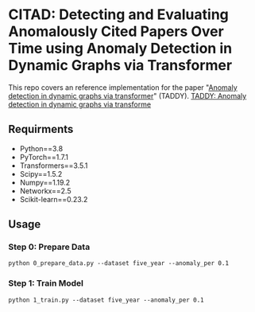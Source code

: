 # CITAD: Detecting and Evaluating Anomalously Cited Papers Over Time using Anomaly Detection in Dynamic Graphs via Transformer 
This repo covers an reference implementation for the paper "[Anomaly detection in dynamic graphs via transformer](https://arxiv.org/pdf/2106.09876.pdf)" (TADDY).
[TADDY: Anomaly detection in dynamic graphs via transforme](https://github.com/yuetan031/TADDY_pytorch)

## Requirments
* Python==3.8
* PyTorch==1.7.1
* Transformers==3.5.1
* Scipy==1.5.2
* Numpy==1.19.2
* Networkx==2.5
* Scikit-learn==0.23.2

## Usage
### Step 0: Prepare Data
```
python 0_prepare_data.py --dataset five_year --anomaly_per 0.1
```

### Step 1: Train Model
```
python 1_train.py --dataset five_year --anomaly_per 0.1
```

